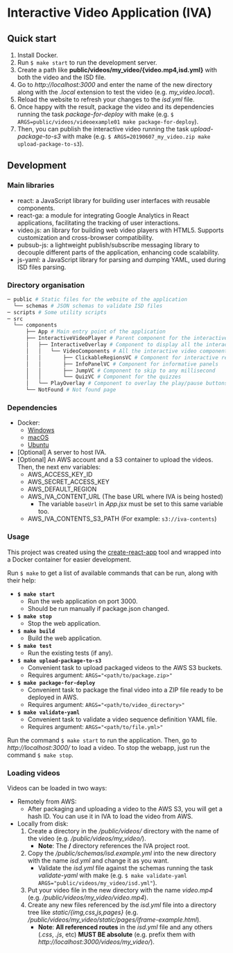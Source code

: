 # Interactive Video Application (IVA)

## Quick start

1. Install Docker.
2. Run `$ make start` to run the development server.
3. Create a path like **public/videos/my_video/{video.mp4,isd.yml}** with both the video and the ISD file.
4. Go to *http://localhost:3000* and enter the name of the new directory along with the *.local* extension to test the video (e.g. *my_video.local*).
5. Reload the website to refresh your changes to the *isd.yml* file.
6. Once happy with the result, package the video and its dependencies running the task *package-for-deploy* with make (e.g. `$ ARGS=public/videos/videoexample01 make package-for-deploy`).
7. Then, you can publish the interactive video running the task *upload-package-to-s3* with make (e.g. `$ ARGS=20190607_my_video.zip make upload-package-to-s3`).

## Development

### Main libraries

- react: a JavaScript library for building user interfaces with reusable components.
- react-ga: a module for integrating Google Analytics in React applications, facilitating the tracking of user interactions.
- video.js: an library for building web video players with HTML5. Supports customization and cross-browser compatibility.
- pubsub-js: a lightweight publish/subscribe messaging library to decouple different parts of the application, enhancing code scalability.
- js-yaml: a JavaScript library for parsing and dumping YAML, used during ISD files parsing.

### Directory organisation

```bash
─ public # Static files for the website of the application
  └── schemas # JSON schemas to validate ISD files
─ scripts # Some utility scripts
─ src
  └── components
      ├── App # Main entry point of the application
      ├── InteractiveVideoPlayer # Parent component for the interactive video player
      │   ├── InteractiveOverlay # Component to display all the interactive components over the video
      │   │   └── VideoComponents # All the interactive video components live here
      │   │       ├── ClickableRegionsVC # Component for interactive regions
      │   │       ├── InfoPanelVC # Component for informative panels
      │   │       ├── JumpVC # Component to skip to any millisecond
      │   │       └── QuizVC # Component for the quizzes
      │   └── PlayOverlay # Component to overlay the play/pause buttons
      └── NotFound # Not found page
```

### Dependencies

- Docker:
    - [Windows](https://docs.docker.com/desktop/install/windows-install/)
    - [macOS](https://docs.docker.com/desktop/install/mac-install/)
    - [Ubuntu](https://docs.docker.com/engine/install/ubuntu/)
- [Optional] A server to host IVA.
- [Optional] An AWS account and a S3 container to upload the videos. Then, the next env variables:
    - AWS_ACCESS_KEY_ID
    - AWS_SECRET_ACCESS_KEY
    - AWS_DEFAULT_REGION
    - AWS_IVA_CONTENT_URL (The base URL where IVA is being hosted)
        - The variable `baseUrl` in _App.jsx_ must be set to this same variable too.
    - AWS_IVA_CONTENTS_S3_PATH (For example: `s3://iva-contents`)

### Usage

This project was created using the [create-react-app](https://facebook.github.io/create-react-app/) tool and wrapped into a Docker container for easier development.

Run `$ make` to get a list of available commands that can be run, along with their help:

- **`$ make start`**
    - Run the web application on port 3000.
    - Should be run manually if package.json changed.
- **`$ make stop`**
    - Stop the web application.
- **`$ make build`**
    - Build the web application.
- **`$ make test`**
    - Run the existing tests (if any).
- **`$ make upload-package-to-s3`**
    - Convenient task to upload packaged videos to the AWS S3 buckets.
    - Requires argument: `ARGS="<path/to/package.zip>"`
- **`$ make package-for-deploy`**
    - Convenient task to package the final video into a ZIP file ready to be deployed in AWS.
    - Requires argument: `ARGS="<path/to/video_directory>"`
- **`$ make validate-yaml`**
    - Convenient task to validate a video sequence definition YAML file.
    - Requires argument: `ARGS="<path/to/file.yml>"`

Run the command `$ make start` to run the application. Then, go to *http://localhost:3000/* to load a video. To stop the webapp, just run the command `$ make stop`.

### Loading videos

Videos can be loaded in two ways:

- Remotely from AWS:
    - After packaging and uploading a video to the AWS S3, you will get a hash ID. You can use it in IVA to load the video from AWS.
- Locally from disk:
    1. Create a directory in the */public/videos/* directory with the name of the video (e.g. */public/videos/my_video/*).
        - **Note**: The **/** directory references the IVA project root.
    2. Copy the */public/schemas/isd.example.yml* into the new directory with the name *isd.yml* and change it as you want.
        - Validate the *isd.yml* file against the schemas running the task *validate-yaml* with make (e.g. `$ make validate-yaml ARGS="public/videos/my_video/isd.yml"`).
    3. Put your video file in the new directory with the name *video.mp4* (e.g. */public/videos/my_video/video.mp4*).
    4. Create any new files referenced by the *isd.yml* file into a directory tree like *static/{img,css,js,pages}* (e.g. */public/videos/my_video/static/pages/iframe-example.html*).
        - **Note**: **All referenced routes** in the *isd.yml* file and any others (*.css*, *.js*, etc) **MUST BE absolute** (e.g. prefix them with *http://localhost:3000/videos/my_video/*).